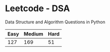 # Leetcode - DSA

Data Structure and Algorithm Questions in Python

| Easy   |  Medium  | Hard |
|--------|----------|------|
|   127  |    169   |  51  |
